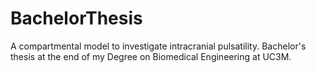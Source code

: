 # BachelorThesis
A compartmental model to investigate intracranial pulsatility. Bachelor's thesis at the end of my Degree on Biomedical Engineering at UC3M.
